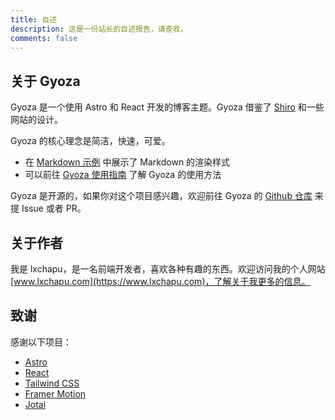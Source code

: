 ```yaml
---
title: 自述
description: 这是一份站长的自述报告，请查收。
comments: false
---
```


## 关于 Gyoza

Gyoza 是一个使用 Astro 和 React 开发的博客主题。Gyoza 借鉴了 [Shiro](https://github.com/innei/Shiro) 和一些网站的设计。

Gyoza 的核心理念是简洁，快速，可爱。

- 在 [Markdown 示例](../posts/markdown) 中展示了 Markdown 的渲染样式
- 可以前往 [Gyoza 使用指南](../posts/guide) 了解 Gyoza 的使用方法

Gyoza 是开源的，如果你对这个项目感兴趣，欢迎前往 Gyoza 的 [Github 仓库](https://github.com/lxchapu/astro-gyoza) 来提 Issue 或者 PR。

## 关于作者

我是 lxchapu，是一名前端开发者，喜欢各种有趣的东西。欢迎访问我的个人网站 [www.lxchapu.com](https://www.lxchapu.com)，了解关于我更多的信息。

## 致谢

感谢以下项目：

- [Astro](https://astro.build/)
- [React](https://reactjs.org/)
- [Tailwind CSS](https://tailwindcss.com/)
- [Framer Motion](https://www.framer.com/motion/)
- [Jotai](https://jotai.org/)
